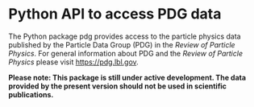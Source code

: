 Python API to access PDG data
=============================

The Python package pdg provides access to the particle physics data
published by the  Particle Data Group (PDG) in the
*Review of Particle Physics*.
For general information about PDG and the *Review of Particle Physics*
please visit https://pdg.lbl.gov.

**Please note: This package is still under active development. The
data provided by the present version should not be used in
scientific publications.**
